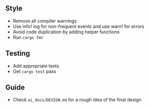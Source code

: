 ## Style

- Remove all compiler warnings
- Use info! log for non-frequent events and use warn! for errors
- Avoid code duplication by adding helper functions
- Run `cargo fmt`

## Testing

- Add appropriate tests
- Get `cargo test` pass

## Guide

- Check `ai_docs/DESIGN.md` for a rough idea of the final design
